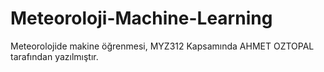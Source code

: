 # Meteoroloji-Machine-Learning
Meteorolojide makine öğrenmesi, MYZ312 Kapsamında AHMET OZTOPAL tarafından yazılmıştır.
